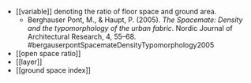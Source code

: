 - [[variable]] denoting the ratio of floor space and ground area.
	- Berghauser Pont, M., & Haupt, P. (2005). _The Spacemate: Density and the typomorphology of the urban fabric_. Nordic Journal of Architectural Research, 4, 55–68. #bergauserpontSpacemateDensityTypomorphology2005
- [[open space ratio]]
- [[layer]]
- [[ground space index]]